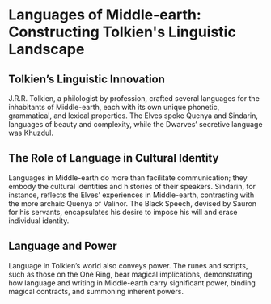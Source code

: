 # Languages of Middle-earth: Constructing Tolkien's Linguistic Landscape

## Tolkien’s Linguistic Innovation
J.R.R. Tolkien, a philologist by profession, crafted several languages for the inhabitants of Middle-earth, each with its own unique phonetic, grammatical, and lexical properties. The Elves spoke Quenya and Sindarin, languages of beauty and complexity, while the Dwarves’ secretive language was Khuzdul.

## The Role of Language in Cultural Identity
Languages in Middle-earth do more than facilitate communication; they embody the cultural identities and histories of their speakers. Sindarin, for instance, reflects the Elves’ experiences in Middle-earth, contrasting with the more archaic Quenya of Valinor. The Black Speech, devised by Sauron for his servants, encapsulates his desire to impose his will and erase individual identity.

## Language and Power
Language in Tolkien’s world also conveys power. The runes and scripts, such as those on the One Ring, bear magical implications, demonstrating how language and writing in Middle-earth carry significant power, binding magical contracts, and summoning inherent powers.
